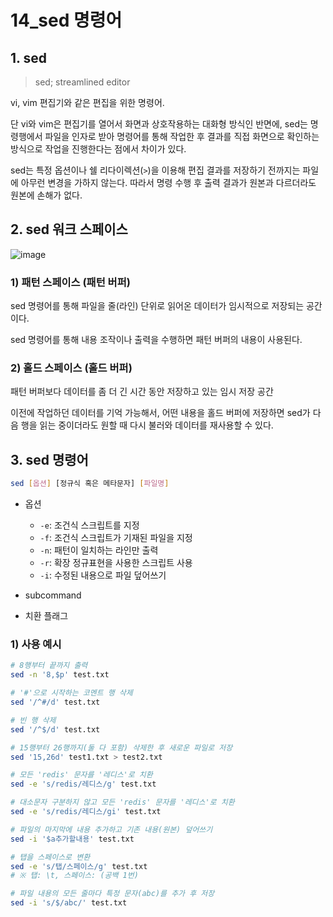 # 14_sed 명령어

## 1. sed

> sed; streamlined editor

vi, vim 편집기와 같은 편집을 위한 명령어.

단 vi와 vim은 편집기를 열어서 화면과 상호작용하는 대화형 방식인 반면에, sed는 명령행에서 파일을 인자로 받아 명령어를 통해 작업한 후 결과를 직접 화면으로 확인하는 방식으로 작업을 진행한다는 점에서 차이가 있다.

sed는 특정 옵션이나 쉘 리다이렉션(`>`)을 이용해 편집 결과를 저장하기 전까지는 파일에 아무런 변경을 가하지 않는다.
따라서 명령 수행 후 출력 결과가 원본과 다르더라도 원본에 손해가 없다.

## 2. sed 워크 스페이스

![image](https://github.com/siwon-park/Linux-Commands/assets/93081720/b7b044c0-8246-4a7c-bdb5-8a3c3cc36d7a)

### 1) 패턴 스페이스 (패턴 버퍼)

sed 명령어를 통해 파일을 줄(라인) 단위로 읽어온 데이터가 임시적으로 저장되는 공간이다.

sed 명령어를 통해 내용 조작이나 출력을 수행하면 패턴 버퍼의 내용이 사용된다.

### 2) 홀드 스페이스 (홀드 버퍼)

패턴 버퍼보다 데이터를 좀 더 긴 시간 동안 저장하고 있는 임시 저장 공간

이전에 작업하던 데이터를 기억 가능해서, 어떤 내용을 홀드 버퍼에 저장하면 sed가 다음 행을 읽는 중이더라도 원할 때 다시 불러와 데이터를 재사용할 수 있다.

## 3. sed 명령어

```bash
sed [옵션] [정규식 혹은 메타문자] [파일명]
```

- 옵션
  - `-e`: 조건식 스크립트를 지정
  - `-f`: 조건식 스크립트가 기재된 파일을 지정
  - `-n`: 패턴이 일치하는 라인만 출력
  - `-r`: 확장 정규표현을 사용한 스크립트 사용
  - `-i`: 수정된 내용으로 파일 덮어쓰기

- subcommand

- 치환 플래그

### 1) 사용 예시

```bash
# 8행부터 끝까지 출력
sed -n '8,$p' test.txt

# '#'으로 시작하는 코멘트 행 삭제
sed '/^#/d' test.txt

# 빈 행 삭제
sed '/^$/d' test.txt

# 15행부터 26행까지(둘 다 포함) 삭제한 후 새로운 파일로 저장
sed '15,26d' test1.txt > test2.txt

# 모든 'redis' 문자를 '레디스'로 치환
sed -e 's/redis/레디스/g' test.txt

# 대소문자 구분하지 않고 모든 'redis' 문자를 '레디스'로 치환
sed -e 's/redis/레디스/gi' test.txt

# 파일의 마지막에 내용 추가하고 기존 내용(원본) 덮어쓰기
sed -i '$a추가할내용' test.txt

# 탭을 스페이스로 변환
sed -e 's/탭/스페이스/g' test.txt
# ※ 탭: \t, 스페이스: (공백 1번)

# 파일 내용의 모든 줄마다 특정 문자(abc)를 추가 후 저장
sed -i 's/$/abc/' test.txt
```